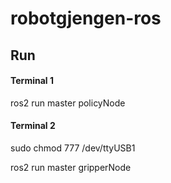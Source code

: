 # robotgjengen-ros

## Run

#### Terminal 1
ros2 run master policyNode 

#### Terminal 2
sudo chmod 777 /dev/ttyUSB1 

ros2 run master gripperNode 
